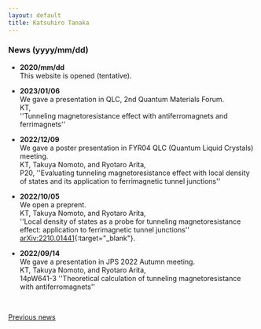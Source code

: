 ```yaml
---
layout: default
title: Katsuhiro Tanaka
---
```


### News (yyyy/mm/dd)
- **2020/mm/dd**   
  This website is opened (tentative).   

- **2023/01/06**   
  We gave a presentation in QLC, 2nd Quantum Materials Forum.  
  KT,  
  ''Tunneling magnetoresistance effect with antiferromagnets and ferrimagnets''   

- **2022/12/09**  
  We gave a poster presentation in FYR04 QLC (Quantum Liquid Crystals) meeting.  
  KT, Takuya Nomoto, and Ryotaro Arita,  
  P20, ''Evaluating tunneling magnetoresistance effect with local density of states and its application to ferrimagnetic tunnel junctions''  

- **2022/10/05**  
  We open a preprent.  
  KT, Takuya Nomoto, and Ryotaro Arita,  
  ''Local density of states as a probe for tunneling magnetoresistance effect: application to ferrimagnetic tunnel junctions''  
  [arXiv:2210.01441](https://arxiv.org/abs/2210.01441){:target="_blank"}.  

- **2022/09/14**  
  We gave a presentation in JPS 2022 Autumn meeting.   
  KT, Takuya Nomoto, and Ryotaro Arita,    
  14pW641-3 ''Theoretical calculation of tunneling magnetoresistance with antiferromagnets''  


<br>

[Previous news](/en/prevnews_e.html)
